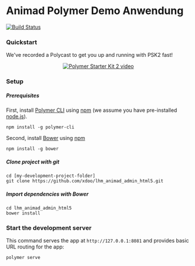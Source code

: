 # Animad Polymer Demo Anwendung

[![Build Status](https://travis-ci.org/xdoo/lhm_animad_admin_html5.svg?branch=master)](https://travis-ci.org/xdoo/lhm_animad_admin_html5)

### Quickstart

We've recorded a Polycast to get you up and running with PSK2 fast!

<p align="center">
  <a href="https://www.youtube.com/watch?v=HgJ0XCyBwzY&list=PLNYkxOF6rcIDdS7HWIC_BYRunV6MHs5xo&index=10">
    <img src="https://img.youtube.com/vi/HgJ0XCyBwzY/0.jpg" alt="Polymer Starter Kit 2 video">
  </a>
</p>

### Setup

##### Prerequisites

First, install [Polymer CLI](https://github.com/Polymer/polymer-cli) using
[npm](https://www.npmjs.com) (we assume you have pre-installed [node.js](https://nodejs.org)).

    npm install -g polymer-cli

Second, install [Bower](https://bower.io/) using [npm](https://www.npmjs.com)

    npm install -g bower

##### Clone project with git

    cd [my-development-project-folder]
    git clone https://github.com/xdoo/lhm_animad_admin_html5.git

##### Import dependencies with Bower

    cd lhm_animad_admin_html5
    bower install

### Start the development server

This command serves the app at `http://127.0.0.1:8081` and provides basic URL
routing for the app:

    polymer serve


